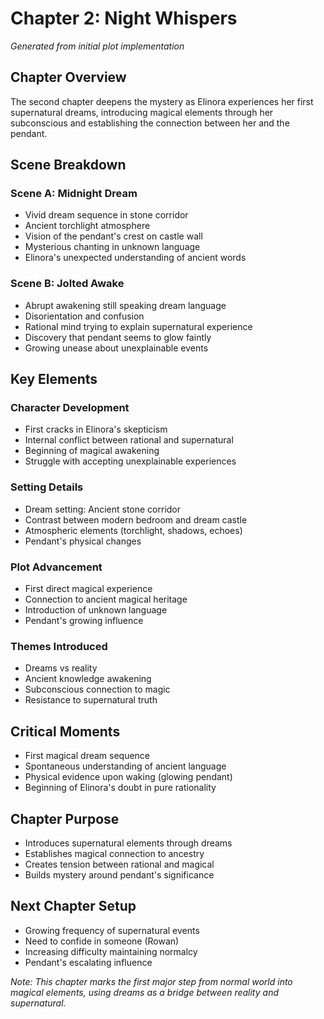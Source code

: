 # Chapter 2: Night Whispers
*Generated from initial plot implementation*

## Chapter Overview
The second chapter deepens the mystery as Elinora experiences her first supernatural dreams, introducing magical elements through her subconscious and establishing the connection between her and the pendant.

## Scene Breakdown

### Scene A: Midnight Dream
- Vivid dream sequence in stone corridor
- Ancient torchlight atmosphere
- Vision of the pendant's crest on castle wall
- Mysterious chanting in unknown language
- Elinora's unexpected understanding of ancient words

### Scene B: Jolted Awake
- Abrupt awakening still speaking dream language
- Disorientation and confusion
- Rational mind trying to explain supernatural experience
- Discovery that pendant seems to glow faintly
- Growing unease about unexplainable events

## Key Elements

### Character Development
- First cracks in Elinora's skepticism
- Internal conflict between rational and supernatural
- Beginning of magical awakening
- Struggle with accepting unexplainable experiences

### Setting Details
- Dream setting: Ancient stone corridor
- Contrast between modern bedroom and dream castle
- Atmospheric elements (torchlight, shadows, echoes)
- Pendant's physical changes

### Plot Advancement
- First direct magical experience
- Connection to ancient magical heritage
- Introduction of unknown language
- Pendant's growing influence

### Themes Introduced
- Dreams vs reality
- Ancient knowledge awakening
- Subconscious connection to magic
- Resistance to supernatural truth

## Critical Moments
- First magical dream sequence
- Spontaneous understanding of ancient language
- Physical evidence upon waking (glowing pendant)
- Beginning of Elinora's doubt in pure rationality

## Chapter Purpose
- Introduces supernatural elements through dreams
- Establishes magical connection to ancestry
- Creates tension between rational and magical
- Builds mystery around pendant's significance

## Next Chapter Setup
- Growing frequency of supernatural events
- Need to confide in someone (Rowan)
- Increasing difficulty maintaining normalcy
- Pendant's escalating influence

*Note: This chapter marks the first major step from normal world into magical elements, using dreams as a bridge between reality and supernatural.*
